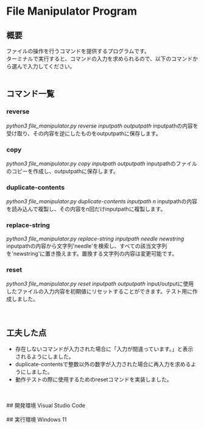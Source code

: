 # File Manipulator Program
## 概要
ファイルの操作を行うコマンドを提供するプログラムです。</br>
ターミナルで実行すると、コマンドの入力を求められるので、以下のコマンドから選んで入力してください。
</br>
</br>
## コマンド一覧
### reverse
*python3 file_manipulator.py reverse inputpath outputpath*
inputpathの内容を受け取り、その内容を逆にしたものをoutputpathに保存します。</br>
### copy
*python3 file_manipulator.py copy inputpath outputpath*
inputpathのファイルのコピーを作成し、outputpathに保存します。</br>
### duplicate-contents
*python3 file_manipulator.py duplicate-contents inputpath n*
inputpathの内容を読み込んで複製し、その内容をn回だけinputpathに複製します。</br>
### replace-string
*python3 file_manipulator.py replace-string inputpath needle newstring*
inputpathの内容から文字列'needle'を検索し、すべての該当文字列を'newstring'に置き換えます。置換する文字列の内容は変更可能です。</br>
### reset
*python3 file_manipulator.py reset inputpath outputpath*
input/outputに使用したファイルの入力内容を初期値にリセットすることができます。テスト用に作成しました。</br>
</br>
</br>
## 工夫した点
- 存在しないコマンドが入力された場合に「入力が間違っています。」と表示されるようにしました。</br>
- duplicate-contentsで整数以外の数字が入力された場合に再入力を求めるようにしました。</br>
- 動作テストの際に使用するためのresetコマンドを実装しました。
</br>
</br>
## 開発環境
Visual Studio Code
</br>
</br>
## 実行環境
Windows 11
